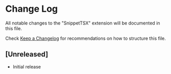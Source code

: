 # Change Log

All notable changes to the "SnippetTSX" extension will be documented in this file.

Check [Keep a Changelog](http://keepachangelog.com/) for recommendations on how to structure this file.

## [Unreleased]

- Initial release